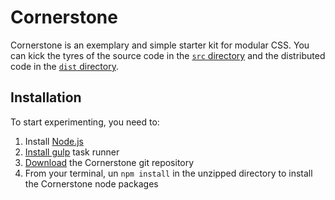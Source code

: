 # Cornerstone

Cornerstone is an exemplary and simple starter kit for modular CSS. You can kick the tyres of the source code in the [`src` directory](https://github.com/growdigital/cornerstone/tree/master/src) and the distributed code in the [`dist` directory](https://github.com/growdigital/cornerstone/tree/master/dist). 

## Installation

To start experimenting, you need to:

1. Install [Node.js](https://nodejs.org/en/)
2. [Install gulp](https://github.com/gulpjs/gulp/blob/master/docs/getting-started.md) task runner
3. [Download](https://github.com/growdigital/cornerstone) the Cornerstone git repository
4. From  your terminal, un `npm install` in the unzipped directory to install the Cornerstone node packages
